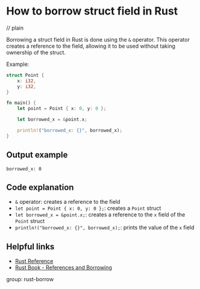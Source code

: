 # How to borrow struct field in Rust
// plain

Borrowing a struct field in Rust is done using the `&` operator. This operator creates a reference to the field, allowing it to be used without taking ownership of the struct.

Example:
```rust
struct Point {
    x: i32,
    y: i32,
}

fn main() {
    let point = Point { x: 0, y: 0 };

    let borrowed_x = &point.x;

    println!("borrowed_x: {}", borrowed_x);
}
```

## Output example

```
borrowed_x: 0
```

## Code explanation

- `&` operator: creates a reference to the field
- `let point = Point { x: 0, y: 0 };`: creates a `Point` struct
- `let borrowed_x = &point.x;`: creates a reference to the `x` field of the `Point` struct
- `println!("borrowed_x: {}", borrowed_x);`: prints the value of the `x` field

## Helpful links
- [Rust Reference](https://doc.rust-lang.org/reference/index.html)
- [Rust Book - References and Borrowing](https://doc.rust-lang.org/book/ch04-02-references-and-borrowing.html)

group: rust-borrow